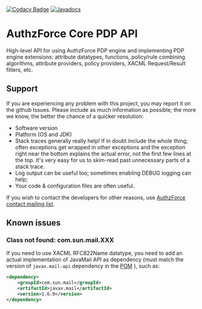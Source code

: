 [![Codacy Badge](https://api.codacy.com/project/badge/Grade/2804cd619dde437a883da48ad5c283bc)](https://www.codacy.com/app/coder103/authzforce-ce-core-pdp-api?utm_source=github.com&amp;utm_medium=referral&amp;utm_content=authzforce/core-pdp-api&amp;utm_campaign=Badge_Grade)
[![Javadocs](http://javadoc.io/badge/org.ow2.authzforce/authzforce-ce-core-pdp-api.svg)](http://javadoc.io/doc/org.ow2.authzforce/authzforce-ce-core-pdp-api)

# AuthzForce Core PDP API
High-level API for using AuthzForce PDP engine and implementing PDP engine extensions: attribute datatypes, functions, policy/rule combining algorithms, attribute providers, policy providers, XACML Request/Result filters, etc.

## Support

If you are experiencing any problem with this project, you may report it on the github Issues.
Please include as much information as possible; the more we know, the better the chance of a quicker resolution:

* Software version
* Platform (OS and JDK)
* Stack traces generally really help! If in doubt include the whole thing; often exceptions get wrapped in other exceptions and the exception right near the bottom explains the actual error, not the first few lines at the top. It's very easy for us to skim-read past unnecessary parts of a stack trace.
* Log output can be useful too; sometimes enabling DEBUG logging can help;
* Your code & configuration files are often useful.

If you wish to contact the developers for other reasons, use [AuthzForce contact mailing list](http://scr.im/azteam).

## Known issues
### Class not found: com.sun.mail.XXX
If you need to use XACML RFC822Name datatype, you need to add an actual implementation of JavaMail API as dependency (must match the version of `javax.mail-api` dependency in the [POM](pom.xml) ), such as:

```xml
<dependency>
    <groupId>com.sun.mail</groupId>
    <artifactId>javax.mail</artifactId>
    <version>1.6.0</version>
</dependency>
```
